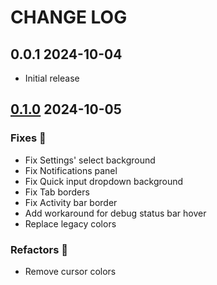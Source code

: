 # CHANGE LOG

## 0.0.1 2024-10-04

- Initial release

## [0.1.0] 2024-10-05

### Fixes 🐞

- Fix Settings' select background
- Fix Notifications panel
- Fix Quick input dropdown background
- Fix Tab borders
- Fix Activity bar border
- Add workaround for debug status bar hover
- Replace legacy colors

### Refactors 💅

- Remove cursor colors

[0.1.0]: https://github.com/nicolaerario/dark-modern-one/releases/tag/0.1.0
